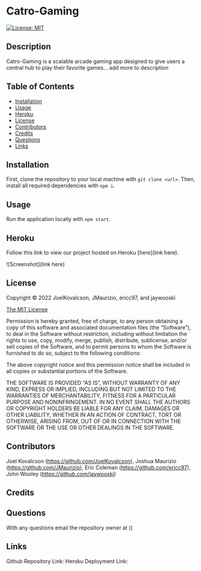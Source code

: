 # Catro-Gaming

[![License: MIT](https://img.shields.io/badge/License-MIT-yellow.svg)](https://opensource.org/licenses/MIT)

## Description

Catro-Gaming is a scalable arcade gaming app designed to give users a central hub to play their favorite games... add more to description


## Table of Contents

- [Installation](#installation)
- [Usage](#usage)
- [Heroku](#heroku)
- [License](#license)
- [Contributors](#contributors)
- [Credits](#credits)
- [Questions](#questions)
- [Links](#links)

## Installation

First, clone the repository to your local machine with `git clone <url>`. Then, install all required dependencies with `npm i`.

## Usage

Run the application locally with `npm start`.

## Heroku 

Follow this link to view our project hosted on Heroku [here](link here).

![Screenshot](link here)

## License
Copyright © 2022 JoelKovalcson, JMaurizio, ericc97, and jaywooski

[The MIT License](https://mit-license.org/)

Permission is hereby granted, free of charge, to any person obtaining a copy of this software and associated documentation files (the “Software”), to deal in the Software without restriction, including without limitation the rights to use, copy, modify, merge, publish, distribute, sublicense, and/or sell copies of the Software, and to permit persons to whom the Software is furnished to do so, subject to the following conditions:

The above copyright notice and this permission notice shall be included in all copies or substantial portions of the Software.

THE SOFTWARE IS PROVIDED “AS IS”, WITHOUT WARRANTY OF ANY KIND, EXPRESS OR IMPLIED, INCLUDING BUT NOT LIMITED TO THE WARRANTIES OF MERCHANTABILITY, FITNESS FOR A PARTICULAR PURPOSE AND NONINFRINGEMENT. IN NO EVENT SHALL THE AUTHORS OR COPYRIGHT HOLDERS BE LIABLE FOR ANY CLAIM, DAMAGES OR OTHER LIABILITY, WHETHER IN AN ACTION OF CONTRACT, TORT OR OTHERWISE, ARISING FROM, OUT OF OR IN CONNECTION WITH THE SOFTWARE OR THE USE OR OTHER DEALINGS IN THE SOFTWARE.

## Contributors
Joel Kovalcson (https://github.com/JoelKovalcson), Joshua Maurizio (https://github.com/JMaurizio), Eric Coleman (https://github.com/ericc97), John Wooley (https://github.com/jaywooski)


## Credits



## Questions

With any questions email the repository owner at ()

## Links

Github Repository Link: 
Heroku Deployment Link: 
